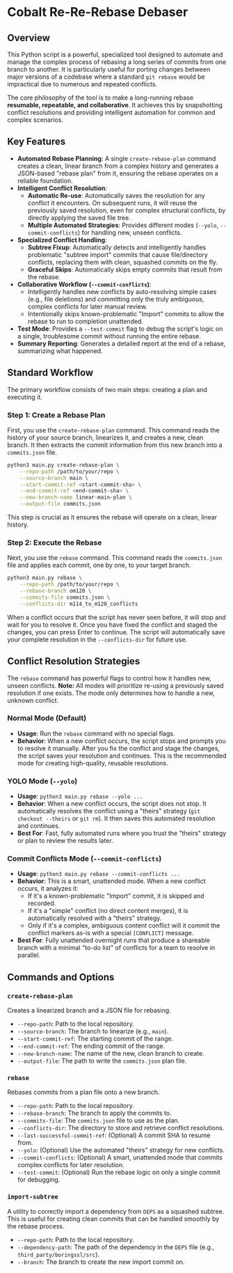# Cobalt Re-Re-Rebase Debaser

## Overview

This Python script is a powerful, specialized tool designed to automate and manage the complex process of rebasing a long series of commits from one branch to another. It is particularly useful for porting changes between major versions of a codebase where a standard `git rebase` would be impractical due to numerous and repeated conflicts.

The core philosophy of the tool is to make a long-running rebase **resumable, repeatable, and collaborative**. It achieves this by snapshotting conflict resolutions and providing intelligent automation for common and complex scenarios.

## Key Features

- **Automated Rebase Planning**: A single `create-rebase-plan` command creates a clean, linear branch from a complex history and generates a JSON-based "rebase plan" from it, ensuring the rebase operates on a reliable foundation.
- **Intelligent Conflict Resolution**:
    - **Automatic Re-use**: Automatically saves the resolution for any conflict it encounters. On subsequent runs, it will reuse the previously saved resolution, even for complex structural conflicts, by directly applying the saved file tree.
    - **Multiple Automated Strategies**: Provides different modes (`--yolo`, `--commit-conflicts`) for handling new, unseen conflicts.
- **Specialized Conflict Handling**:
    - **Subtree Fixup**: Automatically detects and intelligently handles problematic "subtree import" commits that cause file/directory conflicts, replacing them with clean, squashed commits on the fly.
    - **Graceful Skips**: Automatically skips empty commits that result from the rebase.
- **Collaborative Workflow (`--commit-conflicts`)**:
    - Intelligently handles new conflicts by auto-resolving simple cases (e.g., file deletions) and committing only the truly ambiguous, complex conflicts for later manual review.
    - Intentionally skips known-problematic "Import" commits to allow the rebase to run to completion unattended.
- **Test Mode**: Provides a `--test-commit` flag to debug the script's logic on a single, troublesome commit without running the entire rebase.
- **Summary Reporting**: Generates a detailed report at the end of a rebase, summarizing what happened.

## Standard Workflow

The primary workflow consists of two main steps: creating a plan and executing it.

### Step 1: Create a Rebase Plan

First, you use the `create-rebase-plan` command. This command reads the history of your source branch, linearizes it, and creates a new, clean branch. It then extracts the commit information from this new branch into a `commits.json` file.

```bash
python3 main.py create-rebase-plan \
    --repo-path /path/to/your/repo \
    --source-branch main \
    --start-commit-ref <start-commit-sha> \
    --end-commit-ref <end-commit-sha> \
    --new-branch-name linear-main-plan \
    --output-file commits.json
```

This step is crucial as it ensures the rebase will operate on a clean, linear history.

### Step 2: Execute the Rebase

Next, you use the `rebase` command. This command reads the `commits.json` file and applies each commit, one by one, to your target branch.

```bash
python3 main.py rebase \
    --repo-path /path/to/your/repo \
    --rebase-branch om120 \
    --commits-file commits.json \
    --conflicts-dir m114_to_m120_conflicts
```

When a conflict occurs that the script has never seen before, it will stop and wait for you to resolve it. Once you have fixed the conflict and staged the changes, you can press Enter to continue. The script will automatically save your complete resolution in the `--conflicts-dir` for future use.

## Conflict Resolution Strategies

The `rebase` command has powerful flags to control how it handles new, unseen conflicts. **Note:** All modes will prioritize re-using a previously saved resolution if one exists. The mode only determines how to handle a new, unknown conflict.

### Normal Mode (Default)

- **Usage**: Run the `rebase` command with no special flags.
- **Behavior**: When a new conflict occurs, the script stops and prompts you to resolve it manually. After you fix the conflict and stage the changes, the script saves your resolution and continues. This is the recommended mode for creating high-quality, reusable resolutions.

### YOLO Mode (`--yolo`)

- **Usage**: `python3 main.py rebase --yolo ...`
- **Behavior**: When a new conflict occurs, the script does not stop. It automatically resolves the conflict using a "theirs" strategy (`git checkout --theirs` or `git rm`). It then saves this automated resolution and continues.
- **Best For**: Fast, fully automated runs where you trust the "theirs" strategy or plan to review the results later.

### Commit Conflicts Mode (`--commit-conflicts`)

- **Usage**: `python3 main.py rebase --commit-conflicts ...`
- **Behavior**: This is a smart, unattended mode. When a new conflict occurs, it analyzes it:
    - If it's a known-problematic "Import" commit, it is skipped and recorded.
    - If it's a "simple" conflict (no direct content merges), it is automatically resolved with a "theirs" strategy.
    - Only if it's a complex, ambiguous content conflict will it commit the conflict markers as-is with a special `[CONFLICT]` message.
- **Best For**: Fully unattended overnight runs that produce a shareable branch with a minimal "to-do list" of conflicts for a team to resolve in parallel.

## Commands and Options

### `create-rebase-plan`

Creates a linearized branch and a JSON file for rebasing.

- `--repo-path`: Path to the local repository.
- `--source-branch`: The branch to linearize (e.g., `main`).
- `--start-commit-ref`: The starting commit of the range.
- `--end-commit-ref`: The ending commit of the range.
- `--new-branch-name`: The name of the new, clean branch to create.
- `--output-file`: The path to write the `commits.json` plan file.

### `rebase`

Rebases commits from a plan file onto a new branch.

- `--repo-path`: Path to the local repository.
- `--rebase-branch`: The branch to apply the commits to.
- `--commits-file`: The `commits.json` file to use as the plan.
- `--conflicts-dir`: The directory to store and retrieve conflict resolutions.
- `--last-successful-commit-ref`: (Optional) A commit SHA to resume from.
- `--yolo`: (Optional) Use the automated "theirs" strategy for new conflicts.
- `--commit-conflicts`: (Optional) A smart, unattended mode that commits complex conflicts for later resolution.
- `--test-commit`: (Optional) Run the rebase logic on only a single commit for debugging.

### `import-subtree`

A utility to correctly import a dependency from `DEPS` as a squashed subtree. This is useful for creating clean commits that can be handled smoothly by the rebase process.

- `--repo-path`: Path to the local repository.
- `--dependency-path`: The path of the dependency in the `DEPS` file (e.g., `third_party/boringssl/src`).
- `--branch`: The branch to create the new import commit on.